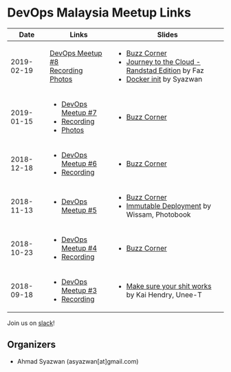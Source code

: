 # DevOps Malaysia Meetup Links

Date | Links |  Slides
-----|--------|---------------
2019-02-19 | [DevOps Meetup #8](https://www.meetup.com/DevOpsMalaysia/events/258929697/)<br/>[Recording](https://youtu.be/1BU-zy9cjUY)<br/>[Photos](https://photos.app.goo.gl/KFzVQ8osTdpjpDJ89) | <ul><li>[Buzz Corner](https://devops-my.github.io/meetup/buzz-2019-02.html)</li><li>[Journey to the Cloud - Randstad Edition](https://docs.google.com/presentation/d/1YBw8DTLYK8-9MrmENlO1NNYEjdGiCCSNbBnYaCYxJk8/edit?usp=sharing) by Faz</li><li>[Docker init](https://asyazwan.github.io/devopsmy-slides/docker-init.html) by Syazwan</li></ul>
2019-01-15 | <ul><li>[DevOps Meetup #7](https://www.meetup.com/DevOpsMalaysia/events/257897605/)</li><li>[Recording](https://youtu.be/TMJ1GRnRbgY)</li><li>[Photos](https://photos.app.goo.gl/6kJSmo6kigamDQMx5)</li></ul> | <ul><li>[Buzz Corner](https://devops-my.github.io/meetup/buzz-2019-01.html)</li></ul>
2018-12-18 | <ul><li>[DevOps Meetup #6](https://www.meetup.com/DevOpsMalaysia/events/256936840/)</li><li>[Recording](https://youtu.be/7vtx980FyqY)</li></ul> | <ul><li>[Buzz Corner](https://devops-my.github.io/meetup/buzz-2018-12.html)</li></ul>
2018-11-13 | <ul><li>[DevOps Meetup #5](https://www.meetup.com/DevOpsMalaysia/events/255908972/)</li></ul> | <ul><li>[Buzz Corner](https://devops-my.github.io/meetup/buzz-2018-11.html)</li><li>[Immutable Deployment](https://docs.google.com/presentation/d/11p9b_BkEXVk-pzZCvWWIwk6d-w3TGZTrV56TL3ahZog/edit?usp=sharing) by Wissam, Photobook</li></ul>
2018-10-23 | <ul><li>[DevOps Meetup #4](https://www.meetup.com/DevOpsMalaysia/events/255553444/)</li><li>[Recording](https://youtu.be/8J0zEI3Uc4A)</li></ul> | <ul><li>[Buzz Corner](https://devops-my.github.io/meetup/buzz-2018-10.html)</li></ul>
2018-09-18 | <ul><li>[DevOps Meetup #3](https://www.meetup.com/DevOpsMalaysia/events/254213112/)</li><li>[Recording](https://youtu.be/8J0zEI3Uc4A)</li></ul> | <ul><li>[Make sure your shit works](http://talks.webconverger.com/2018-09-18/#1) by Kai Hendry, Unee-T</li></ul>


Join us on [slack](http://engineersmy.herokuapp.com)!

## Organizers

- Ahmad Syazwan (asyazwan[at]gmail.com)
